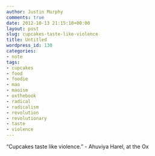 ```yaml
---
author: Justin Murphy
comments: true
date: 2012-10-13 21:15:18+00:00
layout: post
slug: cupcakes-taste-like-violence
title: Untitled
wordpress_id: 130
categories:
- note
tags:
- cupcakes
- food
- foodie
- mao
- maoism
- oxthebook
- radical
- radicalism
- revolution
- revolutionary
- taste
- violence
---
```


“Cupcakes taste like violence.” - Ahuviya Harel, at the Ox